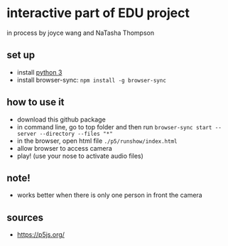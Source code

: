# interactive part of EDU project

in process by joyce wang and NaTasha Thompson

## set up
- install [python 3](https://www.python.org/downloads/release/python-373/)
- install browser-sync: `npm install -g browser-sync`  

## how to use it
- download this github package
- in command line, go to top folder and then run `browser-sync start --server --directory --files "*"`
- in the browser, open html file `./p5/runshow/index.html`
- allow browser to access camera
- play! (use your nose to activate audio files)

## note!
- works better when there is only one person in front the camera

## sources
- https://p5js.org/